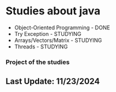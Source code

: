# Studies about java

*   Object-Oriented Programming - DONE
*   Try Exception - STUDYING
*   Arrays/Vectors/Matrix - STUDYING
*   Threads - STUDYING

### Project of the studies

## Last Update: 11/23/2024

